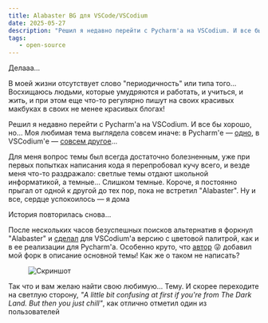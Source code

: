 ```yaml
---
title: Alabaster BG для VSCode/VSCodium
date: 2025-05-27
description: "Решил я недавно перейти с Pycharm'а на VSCodium. И все бы хорошо, но... Моя любимая тема выглядела совсем иначе: в Pycharm'е — одно, в VSCodium'е — совсем другое..."
tags:
   - open-source
---
```


Делааа...

В моей жизни отсутствует слово "периодичность" или типа того... Восхищаюсь людьми, которые умудряются и работать, и учиться, и жить, и при этом еще что-то регулярно пишут на своих красивых макбуках в своих не менее красивых блогах! 

Решил я недавно перейти с Pycharm'а на VSCodium. И все бы хорошо, но... Моя любимая тема выглядела совсем иначе: в Pycharm'е — [одно](https://github.com/tonsky/intellij-alabaster), в VSCodium'е — [совсем другое](https://github.com/tonsky/vscode-theme-alabaster)...

Для меня вопрос темы был всегда достаточно болезненным, уже при первых попытках написания кода я перепробовал кучу всего, и везде меня что-то раздражало: светлые темы отдают школьной информатикой, а темные... Слишком темные. Короче, я постоянно прыгал от одной к другой до тех пор, пока не встретил "Alabaster". Ну и все, сердце успокоилось — я дома

История повторилась снова...

После нескольких часов безуспешных поисков альтернатив я форкнул "Alabaster" и [сделал](https://github.com/atrskv/vscode-theme-alabaster) для VSCodium'а версию с цветовой палитрой, как и в ее реализации для Pycharm'а. Особенно круто, что [автор](https://tonsky.me/) 😜 добавил мой форк в описание основной темы! Как же о таком не написать?


<figure>
<img src="/images/alabaster-bg.jpg" alt="Скриншот">
</figure>


Так что и вам желаю найти свою любимую... Тему. И скорее переходите на светлую сторону, *"A little bit confusing at first if you're from The Dark Land. But then you just chill"*, как отлично отметил один из пользователей
